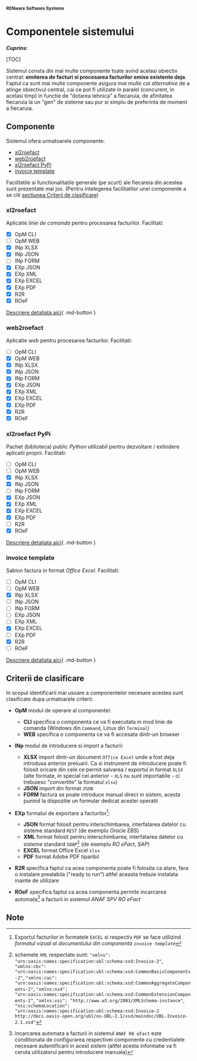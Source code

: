 <small>**RENware Software Systems**</small>

# Componentele sistemului


***Cuprins:***

[TOC]


Sistemul consta din mai multe componente toate avind acelasi obiectiv central: **emiterea de facturi si procesarea facturilor emise existente deja**. Faptul ca sunt mai multe componente asigura *mai multe cai alternative* de a atinge obiectivul central, cai ce pot fi utilizate in paralel (concurent, in acelasi timp) in functie de "dotarea tehnica" a fiecaruia, de afinitatea fiecaruia la un "gen" de sisteme sau pur si simplu de preferinta de moment a fiecaruia.




## Componente

Sistemul ofera urmatoarele componente:

* [xl2roefact](#xl2roefact)
* [web2roefact](#web2roefact)
* [xl2roefact PyPi](#xl2roefact-pypi)
* [invoice template](#invoice-template)

Facilitatile si functionalitatile generale (pe scurt) ale fiecareia din acestea sunt prezentate mai jos. (Pentru intelegerea facilitatilor unei componente a se citi [sectiunea Criterii de clasificare](#criterii-de-clasificare))  <!--#TODO: these are subject to check ref implemented features -->


### xl2roefact

Aplicatie *linie de comanda* pentru procesarea facturilor. Facilitati: <!-- (stat: WIP) -->

* [x] OpM CLI
* [ ] OpM WEB
* [x] INp XLSX
* [x] INp JSON
* [ ] INp FORM
* [x] EXp JSON
* [x] EXp XML
* [x] EXp EXCEL
* [x] EXp PDF
* [x] R2R
* [x] ROeF

[Descriere detaliata aici](../../xl2roefact/README.md){ .md-button }


### web2roefact

Aplicatie *web* pentru procesarea facturilor. Facilitati: <!-- (stat: TBD) -->

* [ ] OpM CLI
* [x] OpM WEB
* [x] INp XLSX
* [x] INp JSON
* [x] INp FORM
* [x] EXp JSON
* [x] EXp XML
* [x] EXp EXCEL
* [x] EXp PDF
* [x] R2R
* [x] ROeF

<!--#TODO_tbd... [Descriere detaliata aici](../../xxx/README.md){ .md-button } -->

### xl2roefact PyPi

Pachet (biblioteca) public *Python* utilizabil pentru dezvoltare / extindere aplicatii proprii. Facilitati: <!-- (stat: WIP) -->

* [ ] OpM CLI
* [ ] OpM WEB
* [x] INp XLSX
* [x] INp JSON
* [ ] INp FORM
* [x] EXp JSON
* [x] EXp XML
* [x] EXp EXCEL
* [x] EXp PDF
* [ ] R2R
* [x] ROeF

<!-- README: activated on 240202 h04;30  #FIXME drop after publish -->
[Descriere detaliata aici](../../xl2roefact/doc/README_xl2roefact_library.md){ .md-button }



### invoice template

Sablon factura in format *Office Excel*. Facilitati: <!-- status: DONE -->

* [ ] OpM CLI
* [ ] OpM WEB
* [x] INp XLSX
* [ ] INp JSON
* [ ] INp FORM
* [ ] EXp JSON
* [ ] EXp XML
* [x] EXp EXCEL
* [ ] EXp PDF
* [x] R2R
* [ ] ROeF

[Descriere detaliata aici](../../excel_invoice_template/README.md){ .md-button }

<!-- #TODO: [piu@240127] acestea erau gindite si ar trebui sa ramina documete separate
    - iar referinta la ele trebuie facuta din lista de `### Componente` in dreptule fiecareia
-->




## Criterii de clasificare

In scopul identificarii mai usoare a componentelor necesare acestea sunt clasificate dupa urmatoarele criterii:

* **OpM** modul de operare al componentei:
    * **CLI** specifica o componenta ce va fi executata in mod linie de comanda (Windows din `Command`, Linux din `Terminal`)
    * **WEB** specifica o componenta ce va fi accesata dintr-un browser

* **INp**  modul de introducere si import a facturii:
    * **XLSX** import dintr-un document `Office Excel` unde a fost deja introdusa anterior preluarii. Ca si instrument de introducere poate fi folosit oricare din cele ce permit salvarea / exportul in format `XLSX` (alte formate, in special cel anterior - `XLS` nu sunt importabile - ci trebuiesc "convertite" la formatul `xlsx`)
    * **JSON** import din format `JSON`
    * **FORM** factura se poate introduce manual direct in sistem, acesta punind la dispozitie un formular dedicat acestei operatii

* **EXp** formatul de exportare a facturilor[^out_fmt]:
  * **JSON** format folosit pentru interschimbarea, interfatarea datelor cu sisteme standard `REST` (de exemplu *Oracle EBS*)
  * **XML** format folosit pentru interschimbarea, interfatarea datelor cu sisteme standard `SOAP`[^xml_schemas] (de exemplu *RO eFact*, *SAP*)
  * **EXCEL** format Office Excel `xlsx`
  * **PDF** format Adobe PDF tiparibil

* **R2R** specifica faptul ca acea componenta poate fi folosita ca atare, fara o instalare prealabila ("ready to run") altfel aceasta trebuie instalata inainte de utilizare

* **ROeF** specifica faptul ca acea componenta permite incarcarea automata[^load_spv] a facturii in sistemul *ANAF SPV RO eFact*






## Note

[^out_fmt]: Exportul facturilor in formatele `EXCEL` si respectiv `PDF` se face utilizind *formatul vizual al documentului din componenta `invoice template`*

[^xml_schemas]: schemele `XML` respectate sunt: `"xmlns": "urn:oasis:names:specification:ubl:schema:xsd:Invoice-2"`, `"xmlns:cbc": "urn:oasis:names:specification:ubl:schema:xsd:CommonBasicComponents-2"`, `"xmlns:cac": "urn:oasis:names:specification:ubl:schema:xsd:CommonAggregateComponents-2"`, `"xmlns:ns4": "urn:oasis:names:specification:ubl:schema:xsd:CommonExtensionComponents-2"`, `"xmlns:xsi": "http://www.w3.org/2001/XMLSchema-instance"`, `"xsi:schemaLocation": "urn:oasis:names:specification:ubl:schema:xsd:Invoice-2 http://docs.oasis-open.org/ubl/os-UBL-2.1/xsd/maindoc/UBL-Invoice-2.1.xsd"`

[^load_spv]: incarcarea automata a facturii in sistemul `ANAF RO eFact` este conditionata de configurarea respectivei componente cu credentialele necesare autentificarii in acest sistem (altfel acesta informatie va fi ceruta utilizatorui pentru introducere manuala)
